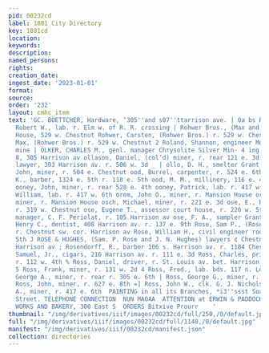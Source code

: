 ```yaml
---
pid: 00232cd
label: 1881 City Directory
key: 1881cd
location: 
keywords: 
description: 
named_persons: 
rights: 
creation_date: 
ingest_date: '2023-01-01'
format: 
source: 
order: '232'
layout: cmhc_item
text: 'GC. BOETTCHER, Hardware, ‘305''and s07''ttarrison ave. | 0a bs ROS  Rogers,
  Robert W., lab. r. Elm w. of R. R. crossing | Rohwer Bros., (Max and Carsten) Omaha
  House, 529 w. Chestnut Rohwer, Carsten, (Rohwer Bros.) r. 529 w. Chestnut Rohwer,
  Max, (Rohwer Bros.) r. 529 w. Chestnut 2 Roland, Shannon, engineer Morning Star
  mine | OLKER, CHARLES M., genl. manager Chrysolite Silver Min- 4 ing Co. r. room
  8, 305 Harrison av ollason, Daniel, (col’d) miner, r. rear 121 e. 3d OLLINS, NATHANIEL,
  lawyer, 303 Harrison av. r. 506 w. 3d _ | ollo, D. H., smelter Grant Smelter onning,
  John, miner, r. 504 e. Chestnut ood, Burrel, carpenter, r. 524 e. 6th ood, John
  K., barber, 1324 e. 5th r. 118 e. 5th ood, M. M., millinery, 116 e. 4th r. same
  ooney, John, miner, r. rear 528 e. 4th ooney, Patrick, lab. r. 417 w. 6th ooney,
  William, lab. r. 417 w. 6th orem, John O., miner, r. Mansion House orem, Ole O.,
  miner, r. Mansion House osch, Michael, miner, r. 221 e. 3d ose, E., barkpr Delmonico,
  r. 319 w. Chestnut ose, Eugene T., assessor court house, r. 226 w. 5th ose, Francis,
  manager, C. F. Periolat, r. 105 Harrison av ose, F. A., sampler Grant Smelter Rose,
  Henry C., dentist, 408 Harrison av. r. 137 e. 9th Rose, Sam P., (Rose & Hughes)
  r. Chestnut sw. cor. Harrison av Rose, William H., civil engineer room 9, 106 e.
  5th J ROSE & HUGHES, (Sam. P. Rose and J. N. Hughes) lawyers ¢ Chestnut sw. cor.
  Harrison av ; Rosendorff, R., barber 106 s. Harrison av. r. 1184 Chestnut Rosenfeld,
  Samuel, Jr., cigars, 216 Harrison av. r. 111 e. 3d Ross, Charles, printer Democrat,
  r. 112 w. 4th % Ross, Daniel, driver, r. St. Louis av. bet. Harrison av.and Poplar
  5 Ross, Frank, miner, r. 131 w. 2d 4 Ross, Fred., lab. bds. 117 n. Leiter av Ross,
  George A., miner, r. rear r. 305 e. 6th | Ross, George G., miner, r. 417 e. 6th
  Ross, John, miner, r. 627 e. 8th =] Ross, John W., clk. G. J. Nichols a Ross, Paris
  A., miner, r. 417 e. 6th  PAINTING in all its Branches, *i3''ssst Soaren st” 4  bd  Bo  aaa  an  ixth
  Street. TELEPHONE CONNECTION  NUN MAOAA  ATTENTION at ERWIN & PADDOCK’S STEAM CRACKER
  WORKS AND BAKERY, 300 East S  ORDERS Bitxive Prourr    '
thumbnail: "/img/derivatives/iiif/images/00232cd/full/250,/0/default.jpg"
full: "/img/derivatives/iiif/images/00232cd/full/1140,/0/default.jpg"
manifest: "/img/derivatives/iiif/00232cd/manifest.json"
collection: directories
---
```

